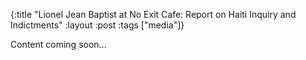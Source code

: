 {:title "Lionel Jean Baptist at No Exit Cafe: Report on Haiti Inquiry and Indictments"
:layout :post
:tags  ["media"]}

Content coming soon...


